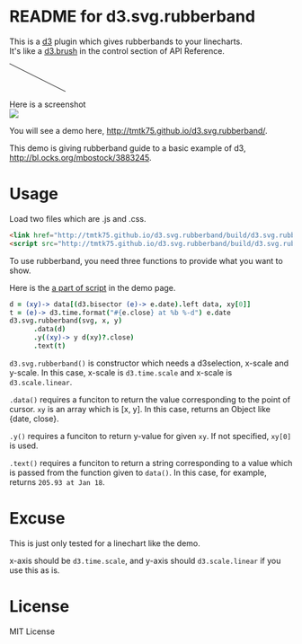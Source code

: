 # README for d3.svg.rubberband

This is a [d3](http://d3js.org/) plugin which gives rubberbands to your linecharts.  
It's like a [d3.brush](https://github.com/mbostock/d3/wiki/SVG-Controls) in the control section of API Reference.

<svg width='100' height='50'>
  <line x1='0' y1='0' x2='100' y2='50' color='black' stroke='black'/>
</svg>

Here is a screenshot  
<img src='https://s3-ap-northeast-1.amazonaws.com/tmtk75.github.com/d3.svg.rubberband/overview.png'>

You will see a demo here,
<http://tmtk75.github.io/d3.svg.rubberband/>.

This demo is giving rubberband guide to a basic example of d3,
<http://bl.ocks.org/mbostock/3883245>.

# Usage
Load two files which are .js and .css.

```html
<link href="http://tmtk75.github.io/d3.svg.rubberband/build/d3.svg.rubberband.min.css" rel="stylesheet">
<script src="http://tmtk75.github.io/d3.svg.rubberband/build/d3.svg.rubberband.min.js"></script>
```

To use rubberband, you need three functions to provide what you want to show.

Here is the [a part of script](https://github.com/tmtk75/d3.svg.rubberband/blob/master/index.html#L88) in the demo page.

```coffeescript
d = (xy)-> data[(d3.bisector (e)-> e.date).left data, xy[0]]
t = (e)-> d3.time.format("#{e.close} at %b %-d") e.date
d3.svg.rubberband(svg, x, y)
      .data(d)
      .y((xy)-> y d(xy)?.close)
      .text(t)
```

`d3.svg.rubberband()` is constructor which needs a d3selection, x-scale and y-scale.
In this case, x-scale is `d3.time.scale` and x-scale is `d3.scale.linear`.

`.data()` requires a funciton to return the value corresponding to the point of cursor.
`xy` is an array which is [x, y]. In this case, returns an Object like {date, close}.

`.y()` requires a funciton to return y-value for given `xy`.
If not specified, `xy[0]` is used.

`.text()` requires a funciton to return a string corresponding to a value which
is passed from the function given to `data()`.
In this case, for example, returns `205.93 at Jan 18`.

# Excuse
This is just only tested for a linechart like the demo.

x-axis should be `d3.time.scale`, and y-axis should `d3.scale.linear`
if you use this as is.

# License
MIT License

